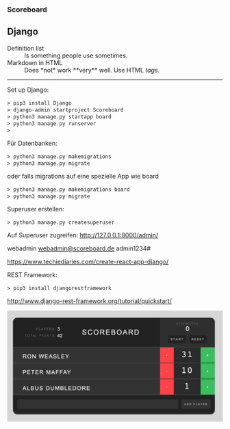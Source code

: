 ### Scoreboard
## Django
<dl>
  <dt>Definition list</dt>
  <dd>Is something people use sometimes.</dd>

  <dt>Markdown in HTML</dt>
  <dd>Does *not* work **very** well. Use HTML <em>tags</em>.</dd>
</dl>

---------------------
Set up Django:
```
> pip3 install Django
> django-admin startproject Scoreboard
> python3 manage.py startapp board
> python3 manage.py runserver
> 
```
Für Datenbanken:
```
> python3 manage.py makemigrations 
> python3 manage.py migrate
```
oder falls migrations auf eine spezielle App wie board
```
> python3 manage.py makemigrations board
> python3 manage.py migrate
```

Superuser erstellen:
```
> python3 manage.py createsuperuser
```
Auf Superuser zugreifen:
http://127.0.0.1:8000/admin/

webadmin
webadmin@scoreboard.de
admin1234#

https://www.techiediaries.com/create-react-app-django/

REST Framework:
```
> pip3 install djangorestframework
```

http://www.django-rest-framework.org/tutorial/quickstart/

![alt text](Scoreboard.jpg)
